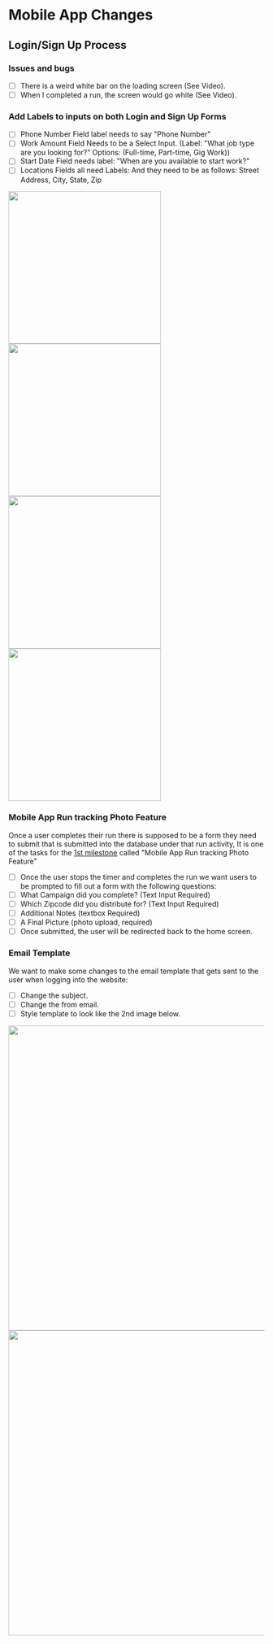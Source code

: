 # Mobile App Changes

## Login/Sign Up Process

### Issues and bugs
- [ ] There is a weird white bar on the loading screen (See Video).
- [ ] When I completed a run, the screen would go white (See Video).

### Add Labels to inputs on both Login and Sign Up Forms
- [ ] Phone Number Field label needs to say "Phone Number"
- [ ] Work Amount Field Needs to be a Select Input. (Label: "What job type are you looking for?"  Options: (Full-time, Part-time, Gig Work))
- [ ] Start Date Field needs label: "When are you available to start work?"
- [ ] Locations Fields all need Labels: And they need to be as follows: Street Address, City, State, Zip

<img src='https://github.com/702Padmin/Flyertap-Distributor/blob/dev/imgs/PhoneNumber%20Field.jpg' width='300'>
<img src='https://github.com/702Padmin/Flyertap-Distributor/blob/dev/imgs/SignInForm.jpg' width='300'>
<img src='https://github.com/702Padmin/Flyertap-Distributor/blob/dev/imgs/LocationFields.jpg' width='300'>
<img src='https://github.com/702Padmin/Flyertap-Distributor/blob/dev/imgs/WorkAmountField.jpg' width='300'>

### Mobile App Run tracking Photo Feature
Once a user completes their run there is supposed to be a form they need to submit that is submitted into the database under that run activity,
It is one of the tasks for the [1st milestone](https://github.com/702Padmin/Flyertap-Distributor/blob/dev/Milestone1.md) called "Mobile App Run tracking Photo Feature"
- [ ] Once the user stops the timer and completes the run we want users to be prompted to fill out a form with the following questions:
- [ ] What Campaign did you complete? (Text Input Required)
- [ ] Which Zipcode did you distribute for? (Text Input Required)
- [ ] Additional Notes (textbox Required)
- [ ] A Final Picture (photo upload, required)
- [ ] Once submitted, the user will be redirected back to the home screen.

### Email Template
We want to make some changes to the email template that gets sent to the user when logging into the website:
- [ ] Change the subject.
- [ ] Change the from email.
- [ ] Style template to look like the 2nd image below.
<img src='https://github.com/702Padmin/Flyertap-Distributor/blob/dev/imgs/EmailTemplate.png' width='600'>
<img src='https://github.com/702Padmin/Flyertap-Distributor/blob/dev/imgs/em_temp.png' width='600'>


